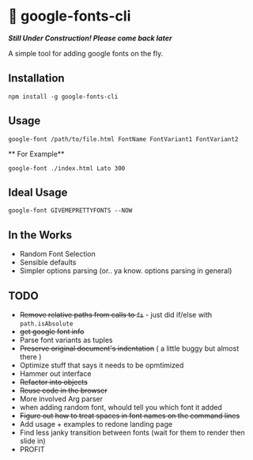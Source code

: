 # :construction: google-fonts-cli
**_Still Under Construction! Please come back later_**

A simple tool for adding google fonts on the fly.

## Installation
```
npm install -g google-fonts-cli
```

## Usage

```
google-font /path/to/file.html FontName FontVariant1 FontVariant2
```

** For Example**
```
google-font ./index.html Lato 300
```

## Ideal Usage
```
google-font GIVEMEPRETTYFONTS --NOW
```

## In the Works
* Random Font Selection
* Sensible defaults
* Simpler options parsing (or.. ya know. options parsing in general)

## TODO
* ~~Remove relative paths from calls to `fs`~~ - just did if/else with `path.isAbsolute`
* ~~get google font info~~
* Parse font variants as tuples
* ~~Preserve original document's indentation~~ ( a little buggy but almost there )
* Optimize stuff that says it needs to be opmtimized
* Hammer out interface
* ~~Refactor into objects~~
* ~~Reuse code in the browser~~
* More involved Arg parser
* when adding random font, whould tell you which font it added
* ~~Figure out how to treat spaces in font names on the command lines~~
* Add usage + examples to redone landing page
* Find less janky transition between fonts (wait for them to render then slide in)
* PROFIT